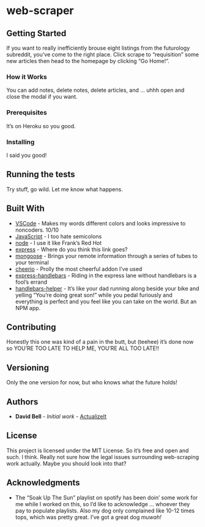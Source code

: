 # web-scraper

## Getting Started

If you want to really inefficiently brouse eight listings from the futurology subreddit, you’ve come to the right place. Click scrape to “requisition” some new articles then head to the homepage by clicking “Go Home!”.

### How it Works

You can add notes, delete notes, delete articles, and … uhhh open and close the modal if you want.

### Prerequisites

It’s on Heroku so you good.

### Installing

I said you good!

## Running the tests

Try stuff, go wild. Let me know what happens.

## Built With

* [VSCode](https://code.visualstudio.com/) - Makes my words different colors and looks impressive to noncoders. 10/10
* [JavaScript](https://www.javascript.com/) - I too hate semicolons
* [node](https://nodejs.org/en/) - I use it like Frank’s Red Hot
* [express](https://www.npmjs.com/package/express) - Where do you think this link goes?
* [mongoose](https://mongoosejs.com/) - Brings your remote information through a series of tubes to your terminal
* [cheerio](https://www.npmjs.com/package/cheerio) - Prolly the most cheerful addon I’ve used
* [express-handlebars](https://www.npmjs.com/package/express-handlebars) - Riding in the express lane without handlebars is a fool’s errand
* [handlebars-helper](https://www.npmjs.com/package/handlebars-helpers) - It’s like your dad running along beside your bike and yelling “You’re doing great son!” while you pedal furiously and everything is perfect and you feel like you can take on the world. But an NPM app.

## Contributing

Honestly this one was kind of a pain in the butt, but (teehee) it’s done now so YOU’RE TOO LATE TO HELP ME, YOU’RE ALL TOO LATE!!

## Versioning

Only the one version for now, but who knows what the future holds!

## Authors

* **David Bell** - *Initial work* - [ActualizeIt](https://github.com/actualizeit)

## License

This project is licensed under the MIT License. So it’s free and open and such. I think. Really not sure how the legal issues surrounding web-scraping work actually. Maybe you should look into that?

## Acknowledgments

* The “Soak Up The Sun” playlist on spotify has been doin’ some work for me while I worked on this, so I’d like to acknowledge … whoever they pay to populate playlists. Also my dog only complained like 10-12 times tops, which was pretty great. I’ve got a great dog *muwah!*
